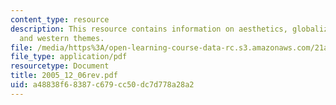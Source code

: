 ```yaml
---
content_type: resource
description: This resource contains information on aesthetics, globalization of economy,
  and western themes.
file: /media/https%3A/open-learning-course-data-rc.s3.amazonaws.com/21a-260-culture-embodiment-and-the-senses-fall-2005/a48838f68387c679cc50dc7d778a28a2_2005_12_06rev.pdf
file_type: application/pdf
resourcetype: Document
title: 2005_12_06rev.pdf
uid: a48838f6-8387-c679-cc50-dc7d778a28a2
---
```

